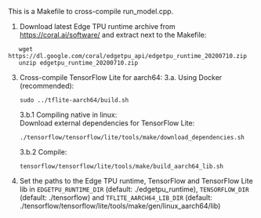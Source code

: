 This is a Makefile to cross-compile run_model.cpp.  
 1. Download latest Edge TPU runtime archive from https://coral.ai/software/ and extract next to the Makefile:  
  ```    
     wget https://dl.google.com/coral/edgetpu_api/edgetpu_runtime_20200710.zip  
     unzip edgetpu_runtime_20200710.zip  
 ```
 3. Cross-compile TensorFlow Lite for aarch64: 
    3.a. Using Docker (recommended):  
    ``` 
    sudo ../tflite-aarch64/build.sh  
    ```
    3.b.1 Compiling native in linux:  
    Download external dependencies for TensorFlow Lite:  
    ``` 
    ./tensorflow/tensorflow/lite/tools/make/download_dependencies.sh  
    ```
    3.b.2 Compile:  
    ```
    tensorflow/tensorflow/lite/tools/make/build_aarch64_lib.sh
    ``` 
 4. Set the paths to the Edge TPU runtime, TensorFlow and TensorFlow Lite lib in
 `EDGETPU_RUNTIME_DIR` (default: ./edgetpu_runtime), `TENSORFLOW_DIR` (default: ./tensorflow) and `TFLITE_AARCH64_LIB_DIR` (default: ./tensorflow/tensorflow/lite/tools/make/gen/linux_aarch64/lib)

